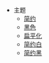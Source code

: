 <!-- markdownlint-disable MD041 -->
<!-- markdownlint-disable MD033 -->

- 主题
  - <a data-theme="vue" href="javascript:void(0)" onclick="changeTheme('vue')">简约</a>
  - <a data-theme="dark" href="javascript:void(0)" onclick="changeTheme('dark')">黑色</a>
  - <a data-theme="dark" href="javascript:void(0)" onclick="changeTheme('simple')">扁平化</a>
  - <a data-theme="dark" href="javascript:void(0)" onclick="changeTheme('simple-light')">简约白</a>
  - <a data-theme="dark" href="javascript:void(0)" onclick="changeTheme('simple-dark')">简约黑</a>

<!-- markdownlint-enable MD041 -->
<!-- markdownlint-enable MD033 -->
